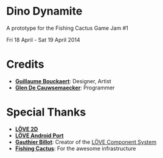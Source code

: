 Dino Dynamite
=============
A prototype for the Fishing Cactus Game Jam #1

Fri 18 April - Sat 19 April 2014

# Credits
* **[Guillaume Bouckaert](https://github.com/GitBouckx)**: Designer, Artist
* **[Glen De Cauwsemaecker](https://github.com/GlenDC)**: Programmer

# Special Thanks
* **[LÖVE 2D](http://love2d.org)**
* **[LÖVE Android Port](https://bitbucket.org/MartinFelis/love-android-sdl2)**
* **[Gauthier Billot](https://github.com/gogoprog)**: Creator of the [LÖVE Component System](https://github.com/gogoprog/love-component-system)
* **[Fishing Cactus](http://fishingcactus.com/)**: For the awesome infrastructure